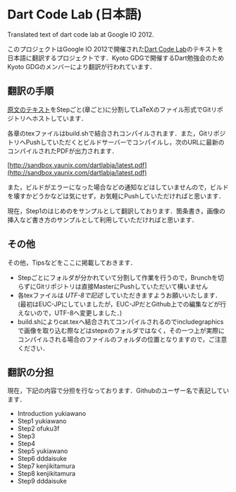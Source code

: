 Dart Code Lab (日本語)
=============

Translated text of dart code lab at Google IO 2012.

このプロジェクトはGoogle IO 2012で開催された[Dart Code Lab](https://developers.google.com/events/io/sessions/gooio2012/1412/)のテキストを日本語に翻訳するプロジェクトです．Kyoto GDGで開催するDart勉強会のためKyoto GDGのメンバーにより翻訳が行われています．

## 翻訳の手順

[原文のテキスト](http://www.dartlang.org/slides/2012/06/io12/Bullseye-Your-first-Dart-app-Codelab-GoogleIO2012.pdf)をStepごと(章ごと)に分割してLaTeXのファイル形式でGitリポジトリへホストしています．

各章のtexファイルはbuild.shで結合されコンパイルされます．また，GitリポジトリへPushしていただくとビルドサーバーでコンパイルし，次のURLに最新のコンパイルされたPDFが出力されます．

[http://sandbox.yaunix.com/dartlabja/latest.pdf](http://sandbox.yaunix.com/dartlabja/latest.pdf)

また，ビルドがエラーになった場合などの通知などはしていませんので，ビルドを壊すかどうかなどは気にせず，お気軽にPushしていただければと思います．

現在，Step1のはじめのをサンプルとして翻訳しております．箇条書き，画像の挿入など書き方のサンプルとして利用していただければと思います．

## その他

その他，Tipsなどをここに掲載しておきます．

* Stepごとにフォルダが分かれていて分割して作業を行うので，Brunchを切らずにGitリポジトリは直接MasterにPushしていただいて構いません
* 各texファイルは *UTF-8で記述* していただきますようお願いいたします．(最初はEUC-JPにしていましたが，EUC-JPだとGithub上での編集などが行えないので，UTF-8へ変更しました．)
* build.shによりcat.texへ結合されてコンパイルされるのでincludegraphicsで画像を取り込む際などはstepxのフォルダではなく，その一つ上が実際にコンパイルされる場合のファイルのフォルダの位置となりますので，ご注意ください．

## 翻訳の分担

現在，下記の内容で分担を行なっております．Githubのユーザー名で表記しています．

* Introduction yukiawano
* Step1 yukiawano
* Step2 ofuku3f
* Step3 
* Step4 
* Step5 yukiawano
* Step6 dddaisuke
* Step7 kenjikitamura
* Step8 kenjikitamura
* Step9 dddaisuke

